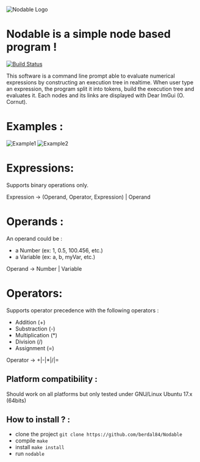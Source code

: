 ![Nodable Logo](https://github.com/berdal84/Nodable/blob/develop/data/icon.png)

Nodable is a simple node based program !
========================================
[![Build Status](https://travis-ci.org/berdal84/Nodable.svg?branch=master)](https://travis-ci.org/berdal84/Nodable)

This software is a command line prompt able to evaluate numerical expressions by constructing an execution tree in realtime.
When user type an expression, the program split it into tokens, build the execution tree and evaluates it. Each nodes and its links are displayed with Dear ImGui (O. Cornut).

Examples :
==========
![Example1](https://github.com/berdal84/Nodable/blob/master/screenshots/2018-05-06%20-%20GUI.png)
![Example2](https://github.com/berdal84/Nodable/blob/master/screenshots/2018-05-06%20-%20GUI%202.png)

Expressions:
============

Supports binary operations only.

Expression -> (Operand, Operator, Expression) | Operand

Operands :
==========

An operand could be :

- a Number (ex: 1, 0.5, 100.456, etc.)
- a Variable (ex: a, b, myVar, etc.)

Operand -> Number | Variable

Operators:
==========

Supports operator precedence with the following operators :

- Addition (+)
- Substraction (-)
- Multiplication (*)
- Division (/)
- Assignment (=)

Operator -> +|-|*|/|=

Platform compatibility :
------------------------
Should work on all platforms but only tested under GNU/Linux Ubuntu 17.x (64bits)

How to install ? :
------------------------
- clone the project `git clone https://github.com/berdal84/Nodable`
- compile `make`
- install `make install`
- run `nodable`

